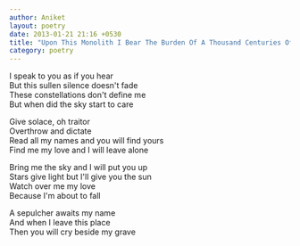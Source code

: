 ```yaml
---
author: Aniket
layout: poetry
date: 2013-01-21 21:16 +0530
title: "Upon This Monolith I Bear The Burden Of A Thousand Centuries Of Love"
category: poetry
---
```


I speak to you as if you hear<br/>
But this sullen silence doesn't fade<br/>
These constellations don't define me<br/>
But when did the sky start to care

Give solace, oh traitor<br/>
Overthrow and dictate<br/>
Read all my names and you will find yours<br/>
Find me my love and I will leave alone

Bring me the sky and I will put you up<br/>
Stars give light but I'll give you the sun<br/>
Watch over me my love<br/>
Because I'm about to fall

A sepulcher awaits my name<br/>
And when I leave this place<br/>
Then you will cry beside my grave
